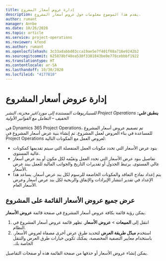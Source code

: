 ```yaml
---
title: إدارة عروض أسعار المشروع
description: يقدم هذا الموضوع معلومات حول عروض أسعار المشروع.
author: rumant
manager: Annbe
ms.date: 10/26/2020
ms.topic: article
ms.service: project-operations
ms.reviewer: kfend
ms.author: rumant
ms.openlocfilehash: 3c33adabbd03cca19ae5e7f401f08a716e9242b2
ms.sourcegitcommit: 625878bf48ea530f3381843be0e778cebbbf1922
ms.translationtype: HT
ms.contentlocale: ar-SA
ms.lasthandoff: 10/30/2020
ms.locfileid: "4177810"
---
```

# <a name="manage-project-quotes"></a>إدارة عروض أسعار المشروع

_**ينطبق علي:** ‏‫Project Operations للسيناريوهات المستندة إلى مورد/غير مخزنة‬، ‏‫النشر الخفيف – التعامل مع الفواتير الأولية‬_

في Dynamics 365 Project Operations، تم تصميم عروض أسعار المشروع للمساعدة في بناء العروض لعمل المشروع. تم إنشاء بنية عرض أسعار المشروع في Project Operations لعروض العمل مع المكونات التالية:

  - بنود عرض الأسعار التي تحدد مكونات العمل المنفصلة التي سيتم تقديمها كمكونات عالية المستوى.
  - تفاصيل بنود عرض الأسعار التي تحدد العمل وتقيّمه لكل مكون أو بند عرض أسعار عالي المستوى. يرتبط الجدول أو تقديرات التاريخ والجوانب المالية للعمل ببند عرض الأسعار.
  - يتم إعداد نماذج التعاقد والمكونات الخاضعة للرسوم لكل بند عرض أسعار. يساعد هذا الإعداد في تقدير انتشار الإيرادات والإنفاق والربحية لكل بند عرض أسعار وعرض الأسعار العام.

## <a name="view-all-project-based-quotes"></a>عرض جميع عروض الأسعار القائمة على المشروع

يمكن رؤية قائمة بكافة عروض أسعار المشروع في صفحة قائمة **عروض الأسعار**. 

1. انتقل إلى **المبيعات** > **عروض الأسعار**. تظهر قائمة عروض أسعار المشروع في النظام. 
2. استخدم **مبدّل طريقة العرض‬‏‫** لتحديد طرق عرض أخرى مصفاة لعروض الأسعار. باستخدام معايير التصفية المخصصة، يمكنك تكوين خيارات طرق العرض والتنقل الخاصة بك.

يمكن إنشاء عروض الأسعار أو حذفها من صفحة القائمة هذه أو صفحات التفاصيل.
